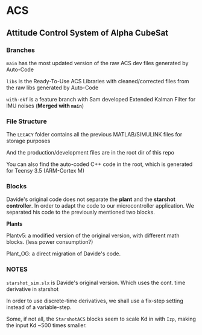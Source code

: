 # ACS
## Attitude Control System of Alpha CubeSat

### Branches
`main` has the most updated version of the raw ACS dev files generated by Auto-Code

`libs` is the Ready-To-Use ACS Libraries with cleaned/corrected files from the raw libs generated by Auto-Code

`with-ekf` is a feature branch with Sam developed Extended Kalman Filter for IMU noises (**Merged with `main`**)

### File Structure

The `LEGACY` folder contains all the previous MATLAB/SIMULINK files for storage purposes

And the production/development files are in the root dir of this repo

You can also find the auto-coded C++ code in the root, which is generated for Teensy 3.5 (ARM-Cortex M)


### Blocks
Davide's original code does not separate the **plant** and the **starshot controller**. 
In order to adapt the code to our microcontroller application. We separated his code to the previously mentioned two blocks.


**Plants**

Plantv5: a modified version of the original version, with different math blocks. (less power consumption?)

Plant_OG: a direct migration of Davide's code.


### NOTES 

`starshot_sim.slx` is Davide's original version. Which uses the cont. time derivative in starshot

In order to use discrete-time derivatives, we shall use a fix-step setting instead of a variable-step.

Some, if not all, the `StarshotACS` blocks seem to scale Kd in with `Izp`, making the input Kd ~500 times smaller.

